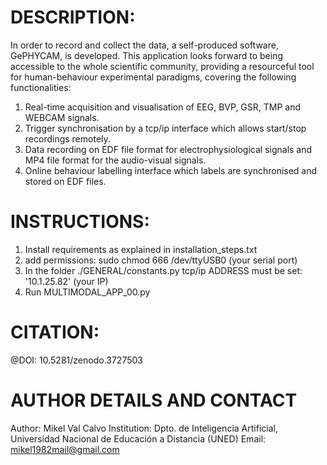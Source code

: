 # DESCRIPTION:
In order to record and collect the data, a self-produced software, GePHYCAM, is
developed. This application looks forward to being accessible to the whole scientific
community, providing a resourceful tool for human-behaviour experimental paradigms,
covering the following functionalities:

1. Real-time acquisition and visualisation of EEG, BVP, GSR, TMP and WEBCAM
signals.
2. Trigger synchronisation by a tcp/ip interface which allows start/stop recordings
remotely.
3. Data recording on EDF file format for electrophysiological signals and MP4 file
format for the audio-visual signals.
4. Online behaviour labelling interface which labels are synchronised and stored on
EDF files.

# INSTRUCTIONS:
1) Install requirements as explained in installation_steps.txt
2) add permissions: sudo chmod 666 /dev/ttyUSB0 (your serial port)
3) In the folder ./GENERAL/constants.py tcp/ip ADDRESS must be set: '10.1.25.82' (your IP)
4) Run MULTIMODAL_APP_00.py

# CITATION:
@DOI: 10.5281/zenodo.3727503 

# AUTHOR DETAILS AND CONTACT
Author: Mikel Val Calvo
Institution: Dpto. de Inteligencia Artificial, Universidad Nacional de Educación a Distancia (UNED)
Email: mikel1982mail@gmail.com
